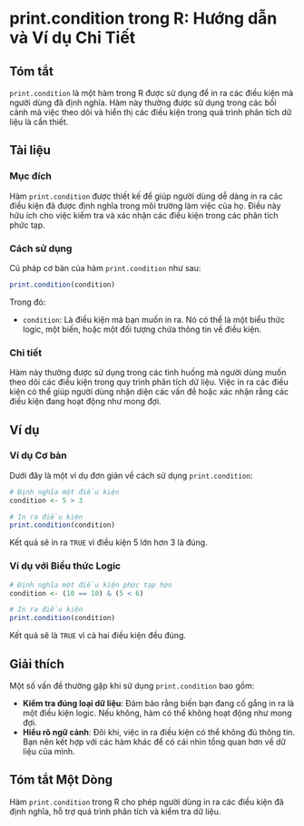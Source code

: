 <!--
Meta Description: # print.condition trong R: Hướng dẫn và Ví dụ Chi Tiết ## Tóm tắt `print.condition` là một hàm trong R được sử dụng để in ra các điều kiện mà người dù...
Meta Keywords: điều, kiện, condition, các, print
-->

# print.condition trong R: Hướng dẫn và Ví dụ Chi Tiết

## Tóm tắt
`print.condition` là một hàm trong R được sử dụng để in ra các điều kiện mà người dùng đã định nghĩa. Hàm này thường được sử dụng trong các bối cảnh mà việc theo dõi và hiển thị các điều kiện trong quá trình phân tích dữ liệu là cần thiết.

## Tài liệu
### Mục đích
Hàm `print.condition` được thiết kế để giúp người dùng dễ dàng in ra các điều kiện đã được định nghĩa trong môi trường làm việc của họ. Điều này hữu ích cho việc kiểm tra và xác nhận các điều kiện trong các phân tích phức tạp.

### Cách sử dụng
Cú pháp cơ bản của hàm `print.condition` như sau:

```R
print.condition(condition)
```

Trong đó:
- `condition`: Là điều kiện mà bạn muốn in ra. Nó có thể là một biểu thức logic, một biến, hoặc một đối tượng chứa thông tin về điều kiện.

### Chi tiết
Hàm này thường được sử dụng trong các tình huống mà người dùng muốn theo dõi các điều kiện trong quy trình phân tích dữ liệu. Việc in ra các điều kiện có thể giúp người dùng nhận diện các vấn đề hoặc xác nhận rằng các điều kiện đang hoạt động như mong đợi.

## Ví dụ
### Ví dụ Cơ bản
Dưới đây là một ví dụ đơn giản về cách sử dụng `print.condition`:

```R
# Định nghĩa một điều kiện
condition <- 5 > 3

# In ra điều kiện
print.condition(condition)
```

Kết quả sẽ in ra `TRUE` vì điều kiện 5 lớn hơn 3 là đúng.

### Ví dụ với Biểu thức Logic
```R
# Định nghĩa một điều kiện phức tạp hơn
condition <- (10 == 10) & (5 < 6)

# In ra điều kiện
print.condition(condition)
```

Kết quả sẽ là `TRUE` vì cả hai điều kiện đều đúng.

## Giải thích
Một số vấn đề thường gặp khi sử dụng `print.condition` bao gồm:
- **Kiểm tra đúng loại dữ liệu**: Đảm bảo rằng biến bạn đang cố gắng in ra là một điều kiện logic. Nếu không, hàm có thể không hoạt động như mong đợi.
- **Hiểu rõ ngữ cảnh**: Đôi khi, việc in ra điều kiện có thể không đủ thông tin. Bạn nên kết hợp với các hàm khác để có cái nhìn tổng quan hơn về dữ liệu của mình.

## Tóm tắt Một Dòng
Hàm `print.condition` trong R cho phép người dùng in ra các điều kiện đã định nghĩa, hỗ trợ quá trình phân tích và kiểm tra dữ liệu.